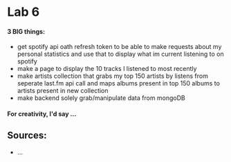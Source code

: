 # Lab 6
#### 3 BIG things: 
 - get spotify api oath refresh token to be able to make requests about my personal statistics and use that to display what im current listening to on spotify
 - make a page to display the 10 tracks I listened to most recently
 - make artists collection that grabs my top 150 artists by listens from seperate last.fm api call and maps albums present in top 150 albums to artists present in new collection 
 - make backend solely grab/manipulate data from mongoDB

#### For creativity, I'd say ...

## Sources: 
 - ...

